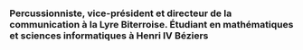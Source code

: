 

### Percussionniste, vice-président et directeur de la communication à la Lyre Biterroise. Étudiant en mathématiques et sciences informatiques à Henri IV Béziers
